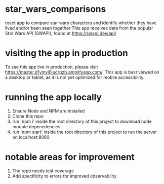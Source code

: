 # star_wars_comparisons
react app to compare star wars characters and identify whether they have lived and/or been seen together
This app receives data from the popular Star Wars API (SWAPI), found at https://swapi.dev/api/

# visiting the app in production
To see this app live in production, please visit https://master.d1ymyl6lucrpzb.amplifyapp.com/. This app is best viewed on a desktop or tablet, as it is not yet optimized for mobile accessibility.

# running the app locally
1. Ensure Node and NPM are installed
2. Clone this repo
3. run 'npm i' inside the root directory of this project to download node module depenedencies
4. run 'npm start' inside the root directory of this project to run the server on localhost:8080

# notable areas for improvement
1. The repo needs test coverage
2. Add specificity to errors for improved observability
